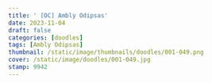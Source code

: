 ```yaml
---
title: ' [OC] Ambly Odipsas'
date: 2023-11-04
draft: false
categories: [doodles]
tags: [Ambly Odipsas]
thumbnail: /static/image/thumbnails/doodles/001-049.png
cover: /static/image/doodles/001-049.jpg
stamp: 9942
---
```


